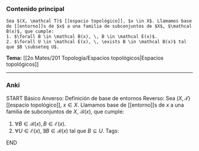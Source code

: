 ### Contenido principal

```ad-Formal
Sea $(X, \mathcal T)$ [[espacio topológico]], $x \in X$. Llamamos base de [[entorno]]s de $x$ a una familia de subconjuntos de $X$, $\mathcal B(x)$, que cumple:
1. $\forall B \in \mathcal B(x), \, B \in \mathcal E(x)$.
2. $\forall U \in \mathcal E(x), \, \exists B \in \mathcal B(x)$ tal que $B \subseteq U$.
```

**Tema:** [[2o Mates/201 Topología/Espacios topológicos|Espacios topológicos]]

---
### Anki

START
Básico
Anverso: Definición de base de entornos
Reverso: Sea $(X, \mathcal T)$ [[espacio topológico]], $x \in X$. Llamamos base de [[entorno]]s de $x$ a una familia de subconjuntos de $X$, $\mathcal B(x)$, que cumple:
1. $\forall B \in \mathcal B(x), \, B \in \mathcal E(x)$.
2. $\forall U \in \mathcal E(x), \, \exists B \in \mathcal B(x)$ tal que $B \subseteq U$.
Tags:
<!--ID: 1727339263764-->
END
